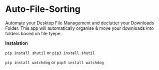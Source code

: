 # Auto-File-Sorting

Automate your Desktop File Management and declutter your Downloads Folder. This app will automatically organise & move your downloads into folders based on file tyepe.



**Instalation**

```pip install shutil```
or
```pip3 install shutil```


```pip install watchdog```
or
```pip3 install watchdog```
